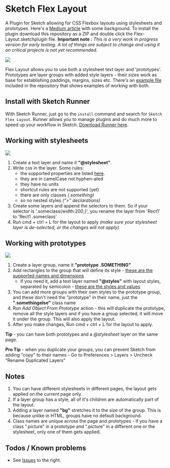 # Sketch Flex Layout
A Plugin for Sketch allowing for CSS Flexbox layouts using stylesheets and prototypes. Here's a [Medium article](https://medium.com/@hrescak/exploring-dynamic-layout-in-sketch-fdf0e825d1cf) with some background. To install the plugin download this repository as a ZIP and double click the Flex-Layout.sketchplugin file. **Important note :** *This is a very work in progress version for early testing. A lot of things are subject to change and using it on critical projects is not yet recommended.*

![](http://i.imgur.com/Z5A8Hqo.png)

Flex Layout allows you to use both a stylesheet text layer and 'prototypes'. Prototypes are layer groups with added style layers - their sizes work as base for establishing paddings, margins, sizes etc. There's an [example file](https://github.com/hrescak/Sketch-Flex-Layout/raw/master/ExampleFile.sketch) included in the repository that shows examples of working with both.

## Install with Sketch Runner
With Sketch Runner, just go to the `install` command and search for `Sketch Flex Layout`. Runner allows you to manage plugins and do much more to speed up your workflow in Sketch. [Download Runner here](http://www.sketchrunner.com).


## Working with stylesheets

![](http://i.imgur.com/2FcoADp.png)

1. Create a text layer and name it **“@stylesheet”**.
2. Write css in the layer. Some rules:
	- the supported properties are listed [here](https://github.com/facebook/css-layout).
	- they are in camelCase not hyphen-ated
	- they have no units
	- shortcut rules are not supported (yet)
	- there are only classes *(.something)*
	- so no nested styles *(“\>” declarations)*
3. Create some layers and append the selectors to them. So if your selector is '.someclass{width:200;}', you rename the layer from 'Rect1' to 'Rect1 .someclass'
4. Run cmd + ctrl + L for the layout to apply _(make sure your stylesheet layer is de-selected, or the changes will not apply)_

## Working with prototypes

![](http://i.imgur.com/Y86vIYJ.png)

1. Create a layer group, name it **"prototype .SOMETHING"**
2. Add rectangles to the group that will define its style - [these are the supported names and dimensions](http://i.imgur.com/IguIeFI.png)
	- if you need it, add a text layer named **"@styles"** with layout styles, separated by semicolon - [these are the styles and values](http://i.imgur.com/oseZ1Dr.png)
3. You can add more groups with their own styles to the prototype group, and these don't need the "prototype" in their name, just the **".somethingelse"** class name
4. Run _Add Object From Prototype_ action - this will duplicate the prototype, remove all the style layers and if you have a group selected, it will move it under the group. This will also apply the layout.
5. After you make changes, Run cmd + ctrl + L for the layout to apply.

**Tip** - you can have both prototypes and a *@stylesheet* layer on the same page.

**Pro Tip** - when you duplicate your groups, you can prevent Sketch from adding "copy" to their names - Go to Preferences > Layers > Uncheck "Rename Duplicated Layers"

## Notes

1. You can have different stylesheets in different pages, the layout gets applied on the current page only.
2. If a layer group has a style, all of it's children are automatically part of the layout.
3. Adding a layer named **"bg"** stretches it to the size of the group. This is because unlike in HTML, groups have no default background.
4. Class names are unique across the page and prototypes - if you have a class ".picture" in a prototype and ".picture" in a different one or the stylesheet, only one of them gets applied.

## Todos / Known problems

- See [Issues](https://github.com/hrescak/Sketch-Flex-Layout/issues) to the right.
